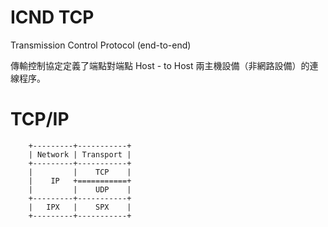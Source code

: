 # ICND TCP
Transmission Control Protocol (end-to-end)

傳輸控制協定定義了端點對端點 Host - to Host 兩主機設備（非網路設備）的連線程序。


# TCP/IP

        +---------+-----------+
        | Network | Transport |
        +---------+-----------+
        |         |    TCP    |
        |    IP   +===========+
        |         |    UDP    |
        +---------+-----------+
        |   IPX   |    SPX    |
        +---------+-----------+
